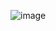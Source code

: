 ![image](https://github.com/OlesyaSumatokhina/Docker-compose/assets/149322645/e1d7509c-23a8-4d5e-ba5b-dbbb8baa7265)
